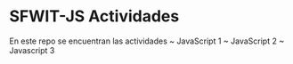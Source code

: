 # SFWIT-JS Actividades

En este repo se encuentran las actividades
~ JavaScript 1
~ JavaScript 2
~ Javascript 3
